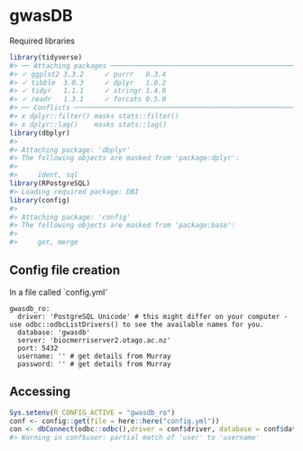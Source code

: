 
<!-- README.md is generated from README.Rmd. Please edit that file -->

gwasDB
======

Required libraries

``` r
library(tidyverse)
#> ── Attaching packages ──────────────────────────────────────────────────────────────────────────────────────────────────────────────────────────────────────────────── tidyverse 1.3.0.9000 ──
#> ✓ ggplot2 3.3.2     ✓ purrr   0.3.4
#> ✓ tibble  3.0.3     ✓ dplyr   1.0.2
#> ✓ tidyr   1.1.1     ✓ stringr 1.4.0
#> ✓ readr   1.3.1     ✓ forcats 0.5.0
#> ── Conflicts ──────────────────────────────────────────────────────────────────────────────────────────────────────────────────────────────────────────────────────── tidyverse_conflicts() ──
#> x dplyr::filter() masks stats::filter()
#> x dplyr::lag()    masks stats::lag()
library(dbplyr)
#> 
#> Attaching package: 'dbplyr'
#> The following objects are masked from 'package:dplyr':
#> 
#>     ident, sql
library(RPostgreSQL)
#> Loading required package: DBI
library(config)
#> 
#> Attaching package: 'config'
#> The following objects are masked from 'package:base':
#> 
#>     get, merge
```

Config file creation
--------------------

In a file called \`config.yml’

    gwasdb_ro:
      driver: 'PostgreSQL Unicode' # this might differ on your computer - use odbc::odbcListDrivers() to see the available names for you.
      database: 'gwasdb'
      server: 'biocmerriserver2.otago.ac.nz'
      port: 5432
      username: '' # get details from Murray
      password: '' # get details from Murray

Accessing
---------

``` r
Sys.setenv(R_CONFIG_ACTIVE = "gwasdb_ro")
conf <- config::get(file = here::here("config.yml"))
con <- dbConnect(odbc::odbc(),driver = conf$driver, database = conf$database, servername = conf$server, port = conf$port, UID = conf$user, PWD = conf$password , timeout = 100)
#> Warning in conf$user: partial match of 'user' to 'username'
```
